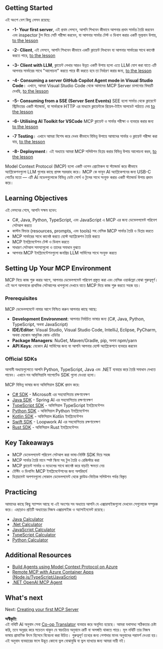 <!--
CO_OP_TRANSLATOR_METADATA:
{
  "original_hash": "b547c992c056d4296d641ed8ec2cc4cb",
  "translation_date": "2025-06-02T17:25:46+00:00",
  "source_file": "03-GettingStarted/README.md",
  "language_code": "bn"
}
-->
## Getting Started  

এই অংশে বেশ কিছু লেসন রয়েছে:

- **-1- Your first server**, এই প্রথম লেসনে, আপনি শিখবেন কীভাবে আপনার প্রথম সার্ভার তৈরি করবেন এবং inspector টুল দিয়ে সেটি পরীক্ষা করবেন, যা আপনার সার্ভার টেস্ট ও ডিবাগ করার একটি মূল্যবান উপায়, [to the lesson](/03-GettingStarted/01-first-server/README.md)

- **-2- Client**, এই লেসনে, আপনি শিখবেন কীভাবে একটি ক্লায়েন্ট লিখবেন যা আপনার সার্ভারের সাথে কানেক্ট করতে পারে, [to the lesson](/03-GettingStarted/02-client/README.md)

- **-3- Client with LLM**, ক্লায়েন্ট লেখার আরও উন্নত একটি উপায় হলো এতে LLM যোগ করা যাতে এটি আপনার সার্ভারের সাথে "আলোচনা" করতে পারে কী করতে হবে তা নির্ধারণ করার জন্য, [to the lesson](/03-GettingStarted/03-llm-client/README.md)

- **-4- Consuming a server GitHub Copilot Agent mode in Visual Studio Code**। এখানে, আমরা Visual Studio Code থেকে আমাদের MCP Server চালানোর বিষয়টি দেখছি, [to the lesson](/03-GettingStarted/04-vscode/README.md)

- **-5- Consuming from a SSE (Server Sent Events)** SEE হলো সার্ভার থেকে ক্লায়েন্টে স্ট্রিমিংয়ের একটি স্ট্যান্ডার্ড, যা সার্ভারকে HTTP এর মাধ্যমে ক্লায়েন্টকে রিয়েল-টাইম আপডেট পাঠাতে দেয় [to the lesson](/03-GettingStarted/05-sse-server/README.md)

- **-6- Utilising AI Toolkit for VSCode** MCP ক্লায়েন্ট ও সার্ভার পরীক্ষা ও ব্যবহার করার জন্য [to the lesson](/03-GettingStarted/06-aitk/README.md)

- **-7 Testing**। এখানে আমরা বিশেষ করে দেখব কীভাবে বিভিন্ন উপায়ে আমাদের সার্ভার ও ক্লায়েন্ট পরীক্ষা করা যায়, [to the lesson](/03-GettingStarted/07-testing/README.md)

- **-8- Deployment**। এই অধ্যায়ে আমরা MCP সলিউশন ডিপ্লয় করার বিভিন্ন উপায় আলোচনা করব, [to the lesson](/03-GettingStarted/08-deployment/README.md)


Model Context Protocol (MCP) হলো একটি ওপেন প্রোটোকল যা স্ট্যান্ডার্ড করে কীভাবে অ্যাপ্লিকেশনগুলো LLM গুলোর কাছে প্রসঙ্গ সরবরাহ করে। MCP কে ভাবুন AI অ্যাপ্লিকেশনের জন্য USB-C পোর্টের মতো — এটি AI মডেলগুলোকে বিভিন্ন ডেটা সোর্স ও টুলের সাথে সংযুক্ত করার একটি স্ট্যান্ডার্ড উপায় প্রদান করে।

## Learning Objectives

এই লেসনের শেষে, আপনি সক্ষম হবেন:

- C#, Java, Python, TypeScript, এবং JavaScript এ MCP এর জন্য ডেভেলপমেন্ট পরিবেশ সেটআপ করতে
- কাস্টম ফিচার (resources, prompts, এবং tools) সহ বেসিক MCP সার্ভার তৈরি ও ডিপ্লয় করতে
- MCP সার্ভারের সাথে কানেক্ট করতে হোস্ট অ্যাপ্লিকেশন তৈরি করতে
- MCP ইমপ্লিমেন্টেশন টেস্ট ও ডিবাগ করতে
- সাধারণ সেটআপ সমস্যাগুলো ও তাদের সমাধান বুঝতে
- আপনার MCP ইমপ্লিমেন্টেশনগুলো জনপ্রিয় LLM সার্ভিসের সাথে সংযুক্ত করতে

## Setting Up Your MCP Environment

MCP নিয়ে কাজ শুরু করার আগে, আপনার ডেভেলপমেন্ট পরিবেশ প্রস্তুত করা এবং বেসিক ওয়ার্কফ্লো বোঝা গুরুত্বপূর্ণ। এই অংশ আপনাকে প্রাথমিক সেটআপের ধাপগুলো দেখাবে যাতে MCP দিয়ে কাজ শুরু করতে সহজ হয়।

### Prerequisites

MCP ডেভেলপমেন্টে নামার আগে নিশ্চিত করুন আপনার কাছে আছে:

- **Development Environment**: আপনার নির্বাচিত ভাষার জন্য (C#, Java, Python, TypeScript, অথবা JavaScript)
- **IDE/Editor**: Visual Studio, Visual Studio Code, IntelliJ, Eclipse, PyCharm, অথবা যেকোন আধুনিক কোড এডিটর
- **Package Managers**: NuGet, Maven/Gradle, pip, অথবা npm/yarn
- **API Keys**: যেকোন AI সার্ভিসের জন্য যা আপনি আপনার হোস্ট অ্যাপ্লিকেশনে ব্যবহার করবেন


### Official SDKs

আগামী অধ্যায়গুলোতে আপনি Python, TypeScript, Java এবং .NET ব্যবহার করে তৈরি সমাধান দেখতে পাবেন। এখানে সব অফিসিয়ালি সাপোর্টেড SDK গুলো দেওয়া হলো।

MCP বিভিন্ন ভাষার জন্য অফিসিয়াল SDK প্রদান করে:
- [C# SDK](https://github.com/modelcontextprotocol/csharp-sdk) - Microsoft এর সহযোগিতায় রক্ষণাবেক্ষণ
- [Java SDK](https://github.com/modelcontextprotocol/java-sdk) - Spring AI এর সহযোগিতায় রক্ষণাবেক্ষণ
- [TypeScript SDK](https://github.com/modelcontextprotocol/typescript-sdk) - অফিসিয়াল TypeScript ইমপ্লিমেন্টেশন
- [Python SDK](https://github.com/modelcontextprotocol/python-sdk) - অফিসিয়াল Python ইমপ্লিমেন্টেশন
- [Kotlin SDK](https://github.com/modelcontextprotocol/kotlin-sdk) - অফিসিয়াল Kotlin ইমপ্লিমেন্টেশন
- [Swift SDK](https://github.com/modelcontextprotocol/swift-sdk) - Loopwork AI এর সহযোগিতায় রক্ষণাবেক্ষণ
- [Rust SDK](https://github.com/modelcontextprotocol/rust-sdk) - অফিসিয়াল Rust ইমপ্লিমেন্টেশন

## Key Takeaways

- MCP ডেভেলপমেন্ট পরিবেশ সেটআপ করা ভাষা-নির্দিষ্ট SDK দিয়ে সহজ
- MCP সার্ভার তৈরি মানে স্পষ্ট স্কিমা সহ টুল তৈরি ও রেজিস্টার করা
- MCP ক্লায়েন্ট সার্ভার ও মডেলের সাথে কানেক্ট করে বাড়তি ক্ষমতা নেয়
- টেস্টিং ও ডিবাগিং MCP ইমপ্লিমেন্টেশনের জন্য অপরিহার্য
- ডিপ্লয়মেন্ট অপশনগুলো লোকাল ডেভেলপমেন্ট থেকে ক্লাউড-ভিত্তিক সলিউশন পর্যন্ত বিস্তৃত

## Practicing

আমাদের কাছে কিছু স্যাম্পল আছে যা এই অংশের সব অধ্যায়ে আপনি যে এক্সারসাইজগুলো দেখবেন সেগুলোকে সম্পূরক করে। এছাড়াও প্রতিটি অধ্যায়ের নিজস্ব এক্সারসাইজ ও অ্যাসাইনমেন্ট রয়েছে।

- [Java Calculator](./samples/java/calculator/README.md)
- [.Net Calculator](../../../03-GettingStarted/samples/csharp)
- [JavaScript Calculator](./samples/javascript/README.md)
- [TypeScript Calculator](./samples/typescript/README.md)
- [Python Calculator](../../../03-GettingStarted/samples/python)

## Additional Resources

- [Build Agents using Model Context Protocol on Azure](https://learn.microsoft.com/azure/developer/ai/intro-agents-mcp)
- [Remote MCP with Azure Container Apps (Node.js/TypeScript/JavaScript)](https://learn.microsoft.com/samples/azure-samples/mcp-container-ts/mcp-container-ts/)
- [.NET OpenAI MCP Agent](https://learn.microsoft.com/samples/azure-samples/openai-mcp-agent-dotnet/openai-mcp-agent-dotnet/)

## What's next

Next: [Creating your first MCP Server](/03-GettingStarted/01-first-server/README.md)

**অস্বীকৃতি**:  
এই নথিটি AI অনুবাদ সেবা [Co-op Translator](https://github.com/Azure/co-op-translator) ব্যবহার করে অনূদিত হয়েছে। আমরা যথাসাধ্য সঠিকতার চেষ্টা করি, তবে অনুগ্রহ করে সচেতন থাকুন যে স্বয়ংক্রিয় অনুবাদে ত্রুটি বা অসঙ্গতি থাকতে পারে। মূল নথিটি তার নিজস্ব ভাষায় প্রামাণিক উৎস হিসেবে বিবেচনা করা উচিত। গুরুত্বপূর্ণ তথ্যের জন্য পেশাদার মানব অনুবাদের পরামর্শ দেওয়া হয়। এই অনুবাদ ব্যবহারের ফলে উদ্ভূত কোনো ভুল বোঝাবুঝি বা ভুল ব্যাখ্যার জন্য আমরা দায়ী নই।